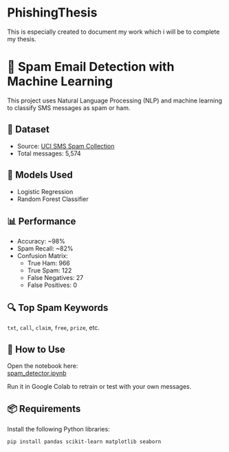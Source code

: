 # PhishingThesis
This is especially created to document my work which i will be to complete my thesis.
# 📧 Spam Email Detection with Machine Learning

This project uses Natural Language Processing (NLP) and machine learning to classify SMS messages as spam or ham.

## 📁 Dataset
- Source: [UCI SMS Spam Collection](https://archive.ics.uci.edu/ml/datasets/SMS+Spam+Collection)
- Total messages: 5,574

## 🤖 Models Used
- Logistic Regression
- Random Forest Classifier

## 📊 Performance
- Accuracy: ~98%
- Spam Recall: ~82%
- Confusion Matrix:  
  - True Ham: 966  
  - True Spam: 122  
  - False Negatives: 27  
  - False Positives: 0

## 🔍 Top Spam Keywords
`txt`, `call`, `claim`, `free`, `prize`, etc.

## 📓 How to Use
Open the notebook here:  
[spam_detector.ipynb](https://github.com/shani123/PhishingThesis/blob/main/spam_detector.ipynb)

Run it in Google Colab to retrain or test with your own messages.

## 📦 Requirements
Install the following Python libraries:

```bash
pip install pandas scikit-learn matplotlib seaborn
